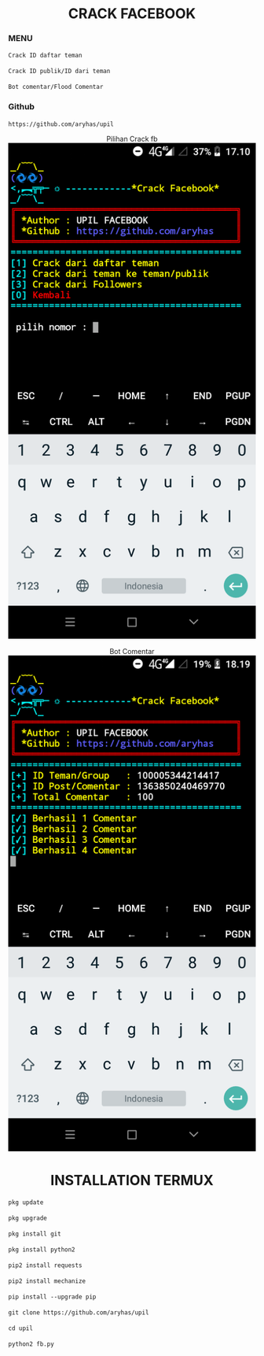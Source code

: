 <H1 align="center">
CRACK FACEBOOK
</H1>

### MENU

    Crack ID daftar teman

    Crack ID publik/ID dari teman

    Bot comentar/Flood Comentar

### Github

    https://github.com/aryhas/upil

<p align="center">
  Pilihan Crack fb
  <img src="image/1.0.png" width="640" title="Version 1.4" alt="Version 1.4">
</p>

<p align="center">
 Bot Comentar
  <img src="image/1.1.png" width="640" title="Version 1.5" alt="Version 1.5">
</p>

<H1 align="center">
INSTALLATION TERMUX
</H1>
 
    pkg update

    pkg upgrade

    pkg install git

    pkg install python2

    pip2 install requests

    pip2 install mechanize

    pip install --upgrade pip

    git clone https://github.com/aryhas/upil

    cd upil

    python2 fb.py
